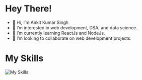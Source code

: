 # Hey There!
- 👋 Hi, I’m Ankit Kumar Singh
- 👀 I’m interested in web development, DSA, and data science.
- 🌱 I’m currently learning ReactJs and NodeJs.
- 💞️ I’m looking to collaborate on web development projects.

# My Skills
![My Skills](https://skills.thijs.gg/icons?i=c,html,css,js,mongodb,nodejs,react,py)


<!---
ankitsingh37/ankitsingh37 is a ✨ special ✨ repository because its `README.md` (this file) appears on your GitHub profile.
You can click the Preview link to take a look at your changes.
--->
